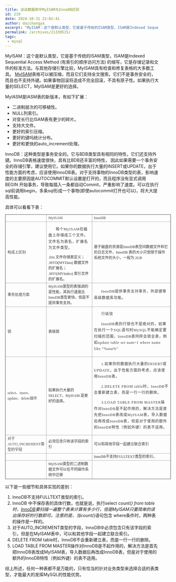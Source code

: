 ```yaml
---
title: 谈谈数据库中MyISAM与InnoDB区别
id: 219
date: 2024-10-31 22:01:41
author: daichangya
excerpt: "MyISAM：这个是默认类型，它是基于传统的ISAM类型，ISAM是Indexed Sequential Access Method (有索引的顺序访问方法) 的缩写，它是存储记录和文件的标准方法。与其他存储引擎比较，MyISAM具有检查和修复表格的大多数工具。 MyISAM表格可以被压缩，而且它们支持全文搜索。它们不是事务安全的，而且也不支持外键。如果事物回滚将造成不完全回滚，不具有原子性。如果"
permalink: /archives/21339515/
tags: 
 - mysql
---
```


 

MyISAM：这个是默认类型，它是基于传统的ISAM类型，ISAM是Indexed Sequential Access Method (有索引的顺序访问方法) 的缩写，它是存储记录和文件的标准方法。与其他存储引擎比较，MyISAM具有检查和修复表格的大多数工具。 [MyISAM](http://www.nowamagic.net/librarys/veda/tag/MyISAM)表格可以被压缩，而且它们支持全文搜索。它们不是事务安全的，而且也不支持外键。如果事物回滚将造成不完全回滚，不具有原子性。如果执行大量的SELECT，MyISAM是更好的选择。

MyIASM是IASM表的新版本，有如下扩展：

*   二进制层次的可移植性。
*   NULL列索引。
*   对变长行比ISAM表有更少的碎片。
*   支持大文件。
*   更好的索引压缩。
*   更好的键吗统计分布。
*   更好和更快的auto_increment处理。

InnoDB：这种类型是事务安全的。它与BDB类型具有相同的特性，它们还支持外键。InnoDB表格速度很快，具有比BDB还丰富的特性， 因此如果需要一个事务安全的存储引擎，建议使用它。如果你的数据执行大量的INSERT或UPDATE，出于性能方面的考虑，应该使用InnoDB表。对于支持事物的InnoDB类型的表，影响速度的主要原因是AUTOCOMMIT默认设置是打开的，而且程序没有显式调用BEGIN 开始事务，导致每插入一条都自动Commit，严重影响了速度。可以在执行sql前调用begin，多条sql形成一个事物(即使autocommit打开也可以)，将大大提高性能。

具体可以看看下表：

<table style="border-collapse:collapse;border:1px solid rgb(136,136,136);width:544px;color:rgb(51,51,51);font-family:Georgia, 'Times New Roman', 'Bitstream Charter', Times, serif;font-size:12px;line-height:18px;"><tbody><tr><td style="border:1px solid rgb(170,170,170);">&nbsp;</td><td style="border:1px solid rgb(170,170,170);"><span style="color:rgb(68,68,68);">MyISAM</span></td><td style="border:1px solid rgb(170,170,170);"><span style="color:rgb(68,68,68);">InnoDB</span></td></tr><tr><td style="border:1px solid rgb(170,170,170);"><span style="color:rgb(68,68,68);">构成上区别</span></td><td style="border:1px solid rgb(170,170,170);"><p style="text-indent:2em;line-height:20.399999618530273px;letter-spacing:1px;">每个MyISAM在磁盘上存储成三个文件。文件名为表名，扩展名为文件类型。</p>.frm 文件存储表定义；<br>.MYD(MYData) 数据文件的扩展名；<br>.MYI(MYIndex) 索引文件的扩展名。</td><td style="border:1px solid rgb(170,170,170);">基于磁盘的资源是InnoDB表空间数据文件和它的日志文件，InnoDB 表的大小只受限于操作系统文件的大小，一般为 2GB</td></tr><tr><td style="border:1px solid rgb(170,170,170);"><span style="color:rgb(68,68,68);">事务处理方面</span></td><td style="border:1px solid rgb(170,170,170);">MyISAM类型的表强调的是性能，其执行速度比InnoDB类型更快，但是不提供事务支持。</td><td style="border:1px solid rgb(170,170,170);"><p style="text-indent:2em;line-height:20.399999618530273px;letter-spacing:1px;">InnoDB提供事务<span style="color:rgb(68,68,68);">支持事务</span>，外部键等高级数据库功能。</p></td></tr><tr><td style="border:1px solid rgb(170,170,170);"><span style="color:rgb(68,68,68);">锁</span></td><td style="border:1px solid rgb(170,170,170);">表级锁</td><td style="border:1px solid rgb(170,170,170);"><p style="text-indent:2em;line-height:20.399999618530273px;letter-spacing:1px;"><span style="color:rgb(68,68,68);">行级锁</span></p><p style="text-indent:2em;line-height:20.399999618530273px;letter-spacing:1px;">InnoDB表的行锁也不是绝对的，如果在执行一个SQL语句时MySQL不能确定要扫描的范围，InnoDB表同样会锁全表，例如update table set num=1 where name like “%aaa%”</p></td></tr><tr><td style="border:1px solid rgb(170,170,170);"><span style="color:rgb(68,68,68);">select、insert、update、delete操作</span></td><td style="border:1px solid rgb(170,170,170);">如果执行大量的 SELECT，MyISAM 是更好的选择。</td><td style="border:1px solid rgb(170,170,170);"><p style="text-indent:2em;line-height:20.399999618530273px;letter-spacing:1px;">1.如果你的数据执行大量的INSERT或UPDATE，出于性能方面的考虑，应该使用InnoDB表。</p><p style="text-indent:2em;line-height:20.399999618530273px;letter-spacing:1px;">2.DELETE FROM table时，InnoDB不会重新建立表，而是一行一行的删除。</p><p style="text-indent:2em;line-height:20.399999618530273px;letter-spacing:1px;">3.LOAD TABLE FROM MASTER操作对InnoDB是不起作用的，解决方法是首先把InnoDB表改成MyISAM表，导入数据后再改成InnoDB表，但是对于使用的额外的InnoDB特性（例如外键）的表不适用。</p></td></tr><tr><td style="border:1px solid rgb(170,170,170);"><span style="color:rgb(68,68,68);">对于AUTO_INCREMENT类型的字段</span></td><td style="border:1px solid rgb(170,170,170);">必须包含只有该字段的索引</td><td style="border:1px solid rgb(170,170,170);">可以和其他字段一起建立联合索引</td></tr><tr><td style="border:1px solid rgb(170,170,170);">&nbsp;</td><td style="border:1px solid rgb(170,170,170);">&nbsp;</td><td style="border:1px solid rgb(170,170,170);">InnoDB不支持FULLTEXT类型的索引。</td></tr><tr><td style="border:1px solid rgb(170,170,170);">&nbsp;</td><td style="border:1px solid rgb(170,170,170);">MyISAM类型的二进制数据文件可以在不同操作系统中迁移</td><td style="border:1px solid rgb(170,170,170);">&nbsp;</td></tr></tbody></table>

以下是一些细节和具体实现的差别：

1.  InnoDB不支持FULLTEXT类型的索引。
2.  InnoDB 中不保存表的具体行数，也就是说，执行select count(*) from table时，[InnoDB](http://www.nowamagic.net/librarys/veda/tag/InnoDB)要扫描一遍整个表来计算有多少行，但是MyISAM只要简单的读出保存好的行数即可。注意的是，当count(*)语句包含 where条件时，两种表的操作是一样的。
3.  对于AUTO_INCREMENT类型的字段，InnoDB中必须包含只有该字段的索引，但是在MyISAM表中，可以和其他字段一起建立联合索引。
4.  DELETE FROM table时，InnoDB不会重新建立表，而是一行一行的删除。
5.  LOAD TABLE FROM MASTER操作对InnoDB是不起作用的，解决方法是首先把InnoDB表改成MyISAM表，导入数据后再改成InnoDB表，但是对于使用的额外的InnoDB特性（例如外键）的表不适用。

综上所述，任何一种表都不是万能的，只有恰当的针对业务类型来选择合适的表类型，才能最大的发挥MySQL的性能优势。
